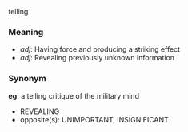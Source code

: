 telling
### Meaning
+ _adj_: Having force and producing a striking effect
+ _adj_: Revealing previously unknown information

### Synonym

__eg__: a telling critique of the military mind

+ REVEALING
+ opposite(s): UNIMPORTANT, INSIGNIFICANT


